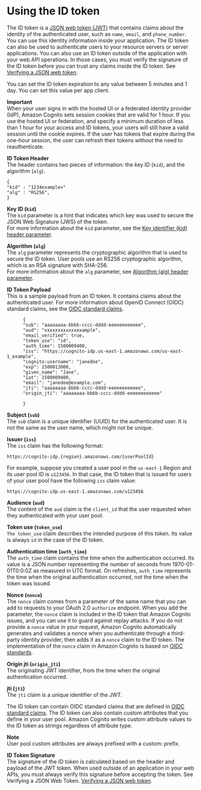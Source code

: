 # Using the ID token<a name="amazon-cognito-user-pools-using-the-id-token"></a>

The ID token is a [JSON web token \(JWT\)](https://tools.ietf.org/html/rfc7519) that contains claims about the identity of the authenticated user, such as `name`, `email`, and `phone_number`\. You can use this identity information inside your application\. The ID token can also be used to authenticate users to your resource servers or server applications\. You can also use an ID token outside of the application with your web API operations\. In those cases, you must verify the signature of the ID token before you can trust any claims inside the ID token\. See [Verifying a JSON web token](amazon-cognito-user-pools-using-tokens-verifying-a-jwt.md)\. 

You can set the ID token expiration to any value between 5 minutes and 1 day\. You can set this value per app client\.

**Important**  
When your user signs in with the hosted UI or a federated identity provider \(IdP\), Amazon Cognito sets session cookies that are valid for 1 hour\. If you use the hosted UI or federation, and specify a minimum duration of less than 1 hour for your access and ID tokens, your users will still have a valid session until the cookie expires\. If the user has tokens that expire during the one\-hour session, the user can refresh their tokens without the need to reauthenticate\.

**ID Token Header**  
The header contains two pieces of information: the key ID \(`kid`\), and the algorithm \(`alg`\)\.

```
{
"kid" : "1234example="
"alg" : "RS256",
}
```

**Key ID \(`kid`\)**  
The `kid` parameter is a hint that indicates which key was used to secure the JSON Web Signature \(JWS\) of the token\.  
For more information about the `kid` parameter, see the [Key identifier \(kid\) header parameter](https://tools.ietf.org/html/draft-ietf-jose-json-web-key-41#section-4.5)\.

**Algorithm \(`alg`\)**  
The `alg` parameter represents the cryptographic algorithm that is used to secure the ID token\. User pools use an RS256 cryptographic algorithm, which is an RSA signature with SHA\-256\.  
For more information about the `alg` parameter, see [Algorithm \(alg\) header parameter](https://tools.ietf.org/html/draft-ietf-jose-json-web-key-41#section-4.4)\.

**ID Token Payload**  
This is a sample payload from an ID token\. It contains claims about the authenticated user\. For more information about OpenID Connect \(OIDC\) standard claims, see the [OIDC standard claims](http://openid.net/specs/openid-connect-core-1_0.html#StandardClaims)\.

```
      {
      "sub": "aaaaaaaa-bbbb-cccc-dddd-eeeeeeeeeeee",
      "aud": "xxxxxxxxxxxxexample",
      "email_verified": true,
      "token_use": "id",
      "auth_time": 1500009400,
      "iss": "https://cognito-idp.us-east-1.amazonaws.com/us-east-1_example",
      "cognito:username": "janedoe",
      "exp": 1500013000,
      "given_name": "Jane",
      "iat": 1500009400,
      "email": "janedoe@example.com",
      "jti": "aaaaaaaa-bbbb-cccc-dddd-eeeeeeeeeeee",
      "origin_jti": "aaaaaaaa-bbbb-cccc-dddd-eeeeeeeeeeee"
      
      }
```

**Subject \(`sub`\)**  
The `sub` claim is a unique identifier \(UUID\) for the authenticated user\. It is not the same as the user name, which might not be unique\.

**Issuer \(`iss`\)**  
The `iss` claim has the following format:  

```
https://cognito-idp.{region}.amazonaws.com/{userPoolId}
```
For example, suppose you created a user pool in the `us-east-1` Region and its user pool ID is `u123456`\. In that case, the ID token that is issued for users of your user pool have the following `iss` claim value:  

```
https://cognito-idp.us-east-1.amazonaws.com/u123456
```

**Audience \(`aud`\)**  
The content of the `aud` claim is the `client_id` that the user requested when they authenticated with your user pool\.

**Token use \(`token_use`\)**  
`The token_use` claim describes the intended purpose of this token\. Its value is always `id` in the case of the ID token\.

**Authentication time \(`auth_time`\)**  
The `auth_time` claim contains the time when the authentication occurred\. Its value is a JSON number representing the number of seconds from 1970\-01\-01T0:0:0Z as measured in UTC format\. On refreshes, `auth_time` represents the time when the original authentication occurred, not the time when the token was issued\.

**Nonce \(`nonce`\)**  
The `nonce` claim comes from a parameter of the same name that you can add to requests to your OAuth 2\.0 `authorize` endpoint\. When you add the parameter, the `nonce` claim is included in the ID token that Amazon Cognito issues, and you can use it to guard against replay attacks\. If you do not provide a `nonce` value in your request, Amazon Cognito automatically generates and validates a nonce when you authenticate through a third\-party identity provider, then adds it as a `nonce` claim to the ID token\. The implementation of the `nonce` claim in Amazon Cognito is based on [OIDC standards](https://openid.net/specs/openid-connect-core-1_0.html#IDTokenValidation)\.

**Origin jti \(`origin_jti`\)**  
The originating JWT identifier, from the time when the original authentication occurred\.

**jti \(`jti`\)**  
The `jti` claim is a unique identifier of the JWT\.

The ID token can contain OIDC standard claims that are defined in [OIDC standard claims](http://openid.net/specs/openid-connect-core-1_0.html#Claims)\. The ID token can also contain custom attributes that you define in your user pool\. Amazon Cognito writes custom attribute values to the ID token as strings regardless of attribute type\.

**Note**  
User pool custom attributes are always prefixed with a custom: prefix\. 

**ID Token Signature**  
The signature of the ID token is calculated based on the header and payload of the JWT token\. When used outside of an application in your web APIs, you must always verify this signature before accepting the token\. See Verifying a JSON Web Token\. [Verifying a JSON web token](amazon-cognito-user-pools-using-tokens-verifying-a-jwt.md)\.